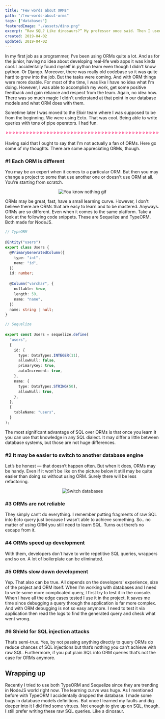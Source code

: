 ```yaml
---
title: "Few words about ORMs"
path: "/few-words-about-orms"
tags: ["databases"]
featuredImage: "./assets/dino.png"
excerpt: “Raw SQL? Like dinosaurs?” My professor once said. Then I used ORM in the existing project. Results? Dropped database.
created: 2019-04-02
updated: 2019-04-02
---
```


In my first job as a programmer, I've been using ORMs quite a lot. And as for the junior, having no idea about developing real-life web apps it was kinda cool. I accidentally found myself in python team even though I didn't know python. Or Django. Moreover, there was really old codebase so it was quite hard to grow into the job. But the tasks were coming. And with ORM things were more doable. For most of the time, I was like I have no idea what I'm doing. However, I was able to accomplish my work, get some positive feedback and gain reliance and respect from the team. Again, no idea how. There was so much magic I didn't understand at that point in our database models and what ORM does with them.

Sometime later I was moved to the Elixir team where I was supposed to be from the beginning. We were using Ecto. That was cool. Being able to write queries with tons of pipe operators. I had fun.

![](./assets/elixir.png)

Having said that I ought to say that I'm not actually a fan of ORMs. Here go some of my thoughts. There are some appreciating ORMs, though.

### #1 Each ORM is different

You may be an expert when it comes to a particular ORM. But then you may change a project to some that use another one or doesn't use ORM at all. You're starting from scratch.

<div style="text-align: center; max-width: 100%;">
    <img alt="You know nothing gif" src="https://media.giphy.com/media/NCTbhL8AG2s8g/giphy.gif" style="max-width: 100%"/>
</div>

ORMs may be great, fast, have a small learning curve. However, I don't believe there are ORMs that are easy to learn and to be mastered. Anyways. ORMs are so different. Even when it comes to the same platform. Take a look at the following code snippets. These are Sequelize and TypeORM. Both made for NodeJS.

```ts
// TypeORM

@Entity("users")
export class Users {
  @PrimaryGeneratedColumn({
    type: "int",
    name: "id",
  })
  id: number;

  @Column("varchar", {
    nullable: true,
    length: 50,
    name: "name",
  })
  name: string | null;
}
```

```ts
// Sequelize

export const Users = sequelize.define(
  "users",
  {
    id: {
      type: DataTypes.INTEGER(11),
      allowNull: false,
      primaryKey: true,
      autoIncrement: true,
    },
    name: {
      type: DataTypes.STRING(50),
      allowNull: true,
    },
  },
  {
    tableName: "users",
  }
);
```

The most significant advantage of SQL over ORMs is that once you learn it you can use that knowledge in any SQL dialect. It may differ a little between database systems, but those are not huge differences.

### #2 It may be easier to switch to another database engine

Let’s be honest — that doesn’t happen often. But when it does, ORMs may be handy. Even if it won’t be like on the picture below it still may be quite easier than doing so without using ORM. Surely there will be less refactoring.

<div style="text-align: center">
<img alt="Switch databases" src="https://cdn-images-1.medium.com/max/2000/1*wdLeXbFP75W_zQ_jpr_trg.png" style="width: 400px; max-width: 100%" />
</div>

### #3 ORMs are not reliable

They simply can’t do everything. I remember putting fragments of raw SQL into Ecto query just because I wasn’t able to achieve something. So.. no matter of using ORM you still need to learn SQL. Turns out there’s no escape from it.

### #4 ORMs speed up development

With them, developers don’t have to write repetitive SQL queries, wrappers and so on. A lot of boilerplate can be eliminated.

### #5 ORMs slow down development

Yep. That also can be true. All depends on the developers' experience, size of the project and ORM itself. When I’m working with databases and I need to write some more complicated query, I first try to test it in the console. When I have all the edge cases tested I use it in the project. It saves me time since debugging a query through the application is far more complex. And with ORM debugging is not so easy anymore. I need to test it via application then read the logs to find the generated query and check what went wrong.

### #6 Shield for SQL injection attacks

That’s semi-true. Yes, by not passing anything directly to query ORMs do reduce chances of SQL injections but that’s nothing you can’t achieve with raw SQL. Furthermore, if you put plain SQL into ORM queries that’s not the case for ORMs anymore.

## Wrapping up

Recently I tried to use both TypeORM and Sequelize since they are trending in NodeJS world right now. The learning curve was huge. As I mentioned before with TypeORM I accidentally dropped the database. I made some bugs in database models definitions. But once I learned my faults and dig deeper into it I did find some virtues. Not enough to give up on SQL, though. I still prefer writing these raw SQL queries. Like a dinosaur.
